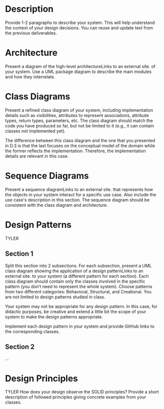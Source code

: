 # Description #
Provide 1-2 paragraphs to describe your system. This will help understand the context of your design decisions. You can reuse and update text from the previous deliverables.

# Architecture #
Present a diagram of the high-level architectureLinks to an external site. of your system. Use a UML package diagram to describe the main modules and how they interrelate.

# Class Diagrams #
Present a refined class diagram of your system, including implementation details such as visibilities, attributes to represent associations, attribute types, return types, parameters, etc. The class diagram should match the code you have produced so far, but not be limited to it (e.g., it can contain classes not implemented yet). 

The difference between this class diagram and the one that you presented in D.3 is that the last focuses on the conceptual model of the domain while the former reflects the implementation. Therefore, the implementation details are relevant in this case. 

# Sequence Diagrams #
Present a sequence diagramLinks to an external site. that represents how the objects in your system interact for a specific use case. Also include the use case's description in this section. The sequence diagram should be consistent with the class diagram and architecture. 

# Design Patterns #
TYLER
## Section 1 ##
Split this section into 2 subsections. For each subsection, present a UML class diagram showing the application of a design patternLinks to an external site. to your system (a different pattern for each section). Each class diagram should contain only the classes involved in the specific pattern (you don’t need to represent the whole system). Choose patterns from two different categories: Behavioral, Structural, and Creational. You are not limited to design patterns studied in class. 

Your system may not be appropriate for any design pattern. In this case, for didactic purposes, be creative and extend a little bit the scope of your system to make the design patterns appropriate. 

Implement each design pattern in your system and provide GitHub links to the corresponding classes.

## Section 2 ##
...

# Design Principles #
TYLER
How does your design observe the SOLID principles? Provide a short description of followed principles giving concrete examples from your classes. 
